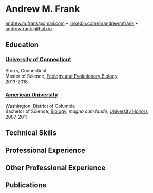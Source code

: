 # Andrew M. Frank

andrew.m.frank@gmail.com • [linkedin.com/in/andrewmfrank][linkedin] • [andrewfrank.github.io][github]

## Education

### [University of Connecticut][uconn]

Storrs, Connecticut  
Master of Science, [Ecology and Evolutionary Biology][eeb]  
2013-2018  

### [American University][au]

Washington, District of Columbia  
Bachelor of Science, [Biology][aubio], *magna cum laude*, [University Honors][auhonors]  
2007-2011  

## Technical Skills

## Professional Experience

## Other Professional Experience

## Publications

[linkedin]: https://linkedin.com/in/andrewmfrank/
[github]: https://andrewfrank.github.io/

[uconn]: https://uconn.edu/
[eeb]: https://eeb.uconn.edu/
[au]: https://american.edu/
[aubio]: https://american.edu/cas/biology/
[auhonors]: https://american.edu/learning-communities/honors/